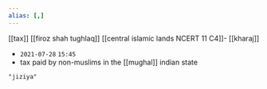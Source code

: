 ```yaml
---
alias: [,]
---
```

[[tax]] [[firoz shah tughlaq]] [[central islamic lands NCERT 11 C4]]- [[kharaj]]

- `2021-07-28` `15:45`
- tax paid by non-muslims in the [[mughal]] indian state
```query
"jiziya"
```
